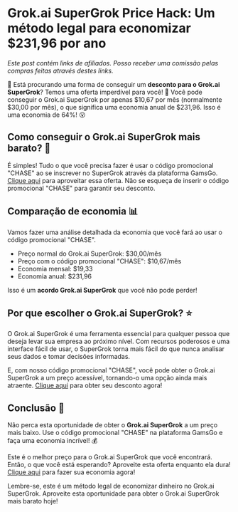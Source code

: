 # Grok.ai SuperGrok Price Hack: Um método legal para economizar $231,96 por ano

*Este post contém links de afiliados. Posso receber uma comissão pelas compras feitas através destes links.*

:money_with_wings: Está procurando uma forma de conseguir um **desconto para o Grok.ai SuperGrok**? Temos uma oferta imperdível para você! 🎉 Você pode conseguir o Grok.ai SuperGrok por apenas $10,67 por mês (normalmente $30,00 por mês), o que significa uma economia anual de $231,96. Isso é uma economia de 64%! :open_mouth:

## Como conseguir o Grok.ai SuperGrok mais barato? :thinking:

É simples! Tudo o que você precisa fazer é usar o código promocional "CHASE" ao se inscrever no SuperGrok através da plataforma GamsGo. [Clique aqui](https://www.gamsgo.com/partner/ykeX7B) para aproveitar essa oferta. Não se esqueça de inserir o código promocional "CHASE" para garantir seu desconto.

## Comparação de economia :bar_chart:

Vamos fazer uma análise detalhada da economia que você fará ao usar o código promocional "CHASE".

- Preço normal do Grok.ai SuperGrok: $30,00/mês
- Preço com o código promocional "CHASE": $10,67/mês
- Economia mensal: $19,33
- Economia anual: $231,96

Isso é um **acordo Grok.ai SuperGrok** que você não pode perder!

## Por que escolher o Grok.ai SuperGrok? :star:

O Grok.ai SuperGrok é uma ferramenta essencial para qualquer pessoa que deseja levar sua empresa ao próximo nível. Com recursos poderosos e uma interface fácil de usar, o SuperGrok torna mais fácil do que nunca analisar seus dados e tomar decisões informadas.

E, com nosso código promocional "CHASE", você pode obter o Grok.ai SuperGrok a um preço acessível, tornando-o uma opção ainda mais atraente. [Clique aqui](https://www.gamsgo.com/partner/ykeX7B) para obter seu desconto agora!

## Conclusão :checkered_flag:

Não perca esta oportunidade de obter o **Grok.ai SuperGrok** a um preço mais baixo. Use o código promocional "CHASE" na plataforma GamsGo e faça uma economia incrível! :moneybag:

Este é o melhor preço para o Grok.ai SuperGrok que você encontrará. Então, o que você está esperando? Aproveite esta oferta enquanto ela dura! [Clique aqui](https://www.gamsgo.com/partner/ykeX7B) para fazer sua economia agora!

Lembre-se, este é um método legal de economizar dinheiro no Grok.ai SuperGrok. Aproveite esta oportunidade para obter o Grok.ai SuperGrok mais barato hoje!